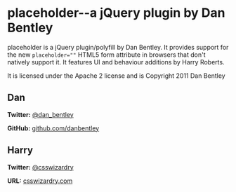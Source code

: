 # placeholder--a jQuery plugin by Dan Bentley

placeholder is a jQuery plugin/polyfill by Dan Bentley. It provides support for the new `placeholder=""` HTML5 form attribute in browsers that don't natively support it.
It features UI and behaviour additions by Harry Roberts.

It is licensed under the Apache 2 license and is Copyright 2011 Dan Bentley

## Dan
**Twitter:** [@dan_bentley](http://twitter.com/dan_bentley)

**GitHub:** [github.com/danbentley](https://github.com/danbentley)
	
## Harry
**Twitter:**	[@csswizardry](http://twitter.com/csswizardry)

**URL:**		[csswizardry.com](http://csswizardry.com/)